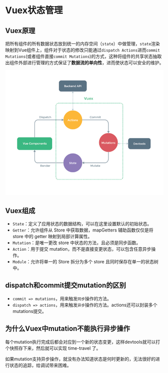 # Vuex状态管理

## Vuex原理
把所有组件的所有数据状态放到统一的内存空间（`state`）中做管理，`state`渲染映射到Vue组件上，组件对于状态的修改只能通过`dispatch Actions`进而`commit Mutations`(或者组件直接`commit Mutations`)的方式，这种将组件的共享状态抽取出组件外部进行管理的方式保证了**数据流的单向性**，进而使状态可以安全的维护。

![Vuex工作原理](./images/vuex.png)

## Vuex组成
- `State`：定义了应用状态的数据结构，可以在这里设置默认的初始状态。
- `Getter`：允许组件从 Store 中获取数据，mapGetters 辅助函数仅仅是将 store 中的 getter 映射到局部计算属性。
- `Mutation`：是唯一更改 store 中状态的方法，且必须是同步函数。
- `Action`：用于提交 mutation，而不是直接变更状态，可以包含任意异步操作。
- `Module`：允许将单一的 Store 拆分为多个 store 且同时保存在单一的状态树中。

## dispatch和commit提交mutation的区别
- `commit => mutations`，用来触发`同步`操作的方法。
- `dispatch => actions`，用来触发`异步`操作的方法。actions还可以封装多个mutations提交。

## 为什么Vuex中mutation不能执行异步操作
每个mutation执行完成后都会对应到一个新的状态变更，这样devtools就可以打个快照存下来，然后就可以实现 time-travel 了。

如果mutation支持异步操作，就没有办法知道状态是何时更新的，无法很好的进行状态的追踪，给调试带来困难。

